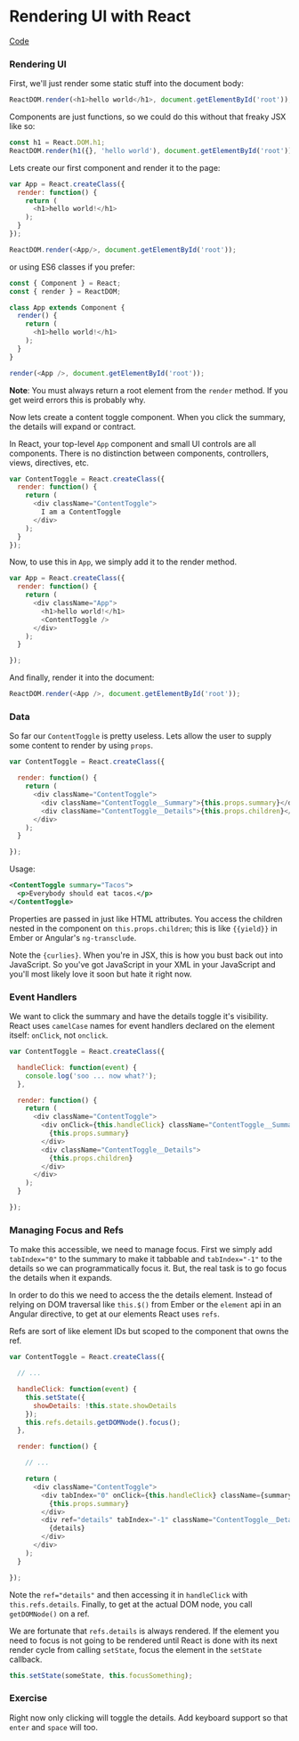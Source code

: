 # Rendering UI with React

[Code](./code)

### Rendering UI

First, we'll just render some static stuff into the document body:

```js
ReactDOM.render(<h1>hello world</h1>, document.getElementById('root'));
```

Components are just functions, so we could do this without that freaky
JSX like so:

```js
const h1 = React.DOM.h1;
ReactDOM.render(h1({}, 'hello world'), document.getElementById('root'));
```

Lets create our first component and render it to the page:

```js
var App = React.createClass({
  render: function() {
    return (
      <h1>hello world!</h1>
    );
  }
});

ReactDOM.render(<App/>, document.getElementById('root'));
```

or using ES6 classes if you prefer:

```js
const { Component } = React;
const { render } = ReactDOM;

class App extends Component {
  render() {
    return (
      <h1>hello world!</h1>
    );
  }
}

render(<App />, document.getElementById('root'));
```

**Note**: You must always return a root element from the `render`
method. If you get weird errors this is probably why.

Now lets create a content toggle component. When you click the summary,
the details will expand or contract.

In React, your top-level `App` component and small UI controls are all
components. There is no distinction between components, controllers,
views, directives, etc.

```js
var ContentToggle = React.createClass({
  render: function() {
    return (
      <div className="ContentToggle">
        I am a ContentToggle
      </div>
    );
  }
});
```

Now, to use this in `App`, we simply add it to the render method.

```js
var App = React.createClass({
  render: function() {
    return (
      <div className="App">
        <h1>hello world!</h1>
        <ContentToggle />
      </div>
    );
  }

});
```

And finally, render it into the document:

```js
ReactDOM.render(<App />, document.getElementById('root'));
```

### Data

So far our `ContentToggle` is pretty useless. Lets allow the user to
supply some content to render by using `props`.

```js
var ContentToggle = React.createClass({

  render: function() {
    return (
      <div className="ContentToggle">
        <div className="ContentToggle__Summary">{this.props.summary}</div>
        <div className="ContentToggle__Details">{this.props.children}</div>
      </div>
    );
  }

});
```

Usage:

```xml
<ContentToggle summary="Tacos">
  <p>Everybody should eat tacos.</p>
</ContentToggle>
```

Properties are passed in just like HTML attributes. You access the
children nested in the component on `this.props.children`; this
is like `{{yield}}` in Ember or Angular's `ng-transclude`.

Note the `{curlies}`. When you're in JSX, this is how you bust back out
into JavaScript. So you've got JavaScript in your XML in your JavaScript
and you'll most likely love it soon but hate it right now.

### Event Handlers

We want to click the summary and have the details toggle it's
visibility.  React uses `camelCase` names for event handlers declared on the
element itself: `onClick`, not `onclick`.

```js
var ContentToggle = React.createClass({

  handleClick: function(event) {
    console.log('soo ... now what?');
  },

  render: function() {
    return (
      <div className="ContentToggle">
        <div onClick={this.handleClick} className="ContentToggle__Summary">
          {this.props.summary}
        </div>
        <div className="ContentToggle__Details">
          {this.props.children}
        </div>
      </div>
    );
  }

});
```

### Managing Focus and Refs

To make this accessible, we need to manage focus. First we simply add
`tabIndex="0"` to the summary to make it tabbable and `tabIndex="-1"` to
the details so we can programmatically focus it. But, the real task is
to go focus the details when it expands.

In order to do this we need to access the the details element. Instead
of relying on DOM traversal like `this.$()` from Ember or the `element`
api in an Angular directive, to get at our elements React uses `refs`.

Refs are sort of like element IDs but scoped to the component that owns
the ref.

```js
var ContentToggle = React.createClass({

  // ...

  handleClick: function(event) {
    this.setState({
      showDetails: !this.state.showDetails
    });
    this.refs.details.getDOMNode().focus();
  },

  render: function() {

    // ...

    return (
      <div className="ContentToggle">
        <div tabIndex="0" onClick={this.handleClick} className={summaryClassName}>
          {this.props.summary}
        </div>
        <div ref="details" tabIndex="-1" className="ContentToggle__Details">
          {details}
        </div>
      </div>
    );
  }

});
```

Note the `ref="details"` and then accessing it in `handleClick` with
`this.refs.details`. Finally, to get at the actual DOM node, you call
`getDOMNode()` on a ref.

We are fortunate that `refs.details` is always rendered. If the element
you need to focus is not going to be rendered until React is done with
its next render cycle from calling `setState`, focus the element in the
`setState` callback.

```js
this.setState(someState, this.focusSomething);
```

### Exercise

Right now only clicking will toggle the details. Add keyboard support so
that `enter` and `space` will too.
